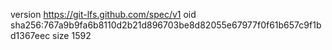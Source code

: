 version https://git-lfs.github.com/spec/v1
oid sha256:767a9b9fa6b8110d2b21d896703be8d82055e67977f0f61b657c9f1bd1367eec
size 1592
